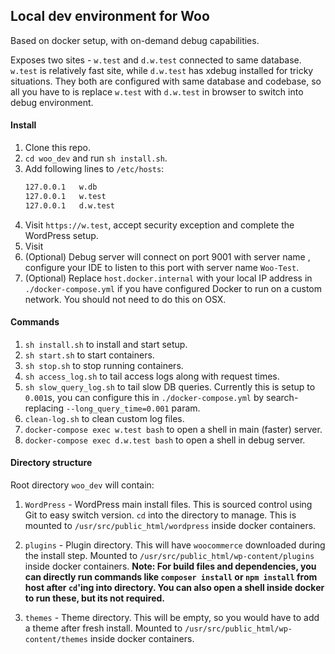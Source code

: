 ## Local dev environment for Woo

Based on docker setup, with on-demand debug capabilities.

Exposes two sites - `w.test` and `d.w.test` connected to same database. `w.test` is relatively fast site, while `d.w.test` has xdebug installed for tricky situations. They both are configured with same database and codebase, so all you have to is replace `w.test` with `d.w.test` in browser to switch into debug environment.

#### Install

1. Clone this repo.
1. `cd woo_dev` and run `sh install.sh`.
1. Add following lines to `/etc/hosts`:
    ```bash
    127.0.0.1	w.db
    127.0.0.1	w.test
    127.0.0.1	d.w.test
    ```
1. Visit `https://w.test`, accept security exception and complete the WordPress setup.
1. Visit
1. (Optional) Debug server will connect on port 9001 with server name , configure your IDE to listen to this port with server name `Woo-Test`.
1. (Optional) Replace `host.docker.internal` with your local IP address in `./docker-compose.yml` if you have configured Docker to run on a custom network. You should not need to do this on OSX.

#### Commands

1. `sh install.sh` to install and start setup.
1. `sh start.sh` to start containers.
1. `sh stop.sh` to stop running containers.
1. `sh access_log.sh` to tail access logs along with request times.
1. `sh slow_query_log.sh` to tail slow DB queries. Currently this is setup to `0.001`s, you can configure this in `./docker-compose.yml` by search-replacing `--long_query_time=0.001` param.
1. `clean-log.sh` to clean custom log files.
1. `docker-compose exec w.test bash` to open a shell in main (faster) server.
1. `docker-compose exec d.w.test bash` to open a shell in debug server.

#### Directory structure

Root directory `woo_dev` will contain:

1. `WordPress` - WordPress main install files. This is sourced control using Git to easy switch version. `cd` into the directory to manage. This is mounted to `/usr/src/public_html/wordpress` inside docker containers.

1. `plugins` - Plugin directory. This will have `woocommerce` downloaded during the install step. Mounted to `/usr/src/public_html/wp-content/plugins` inside docker containers.
**Note: For build files and dependencies, you can directly run commands like `composer install` or `npm install` from host after `cd`'ing into directory. You can also open a shell inside docker to run these, but its not required.**

1. `themes` - Theme directory. This will be empty, so you would have to add a theme after fresh install. Mounted to `/usr/src/public_html/wp-content/themes` inside docker containers.
